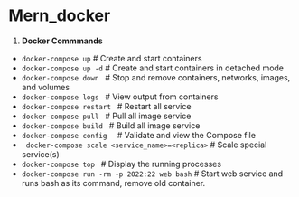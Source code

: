 # Mern_docker

1. **Docker Commmands**

- ` docker-compose up `                              # Create and start containers
- ` docker-compose up -d `                           # Create and start containers in detached mode
- ` docker-compose down  `                           # Stop and remove containers, networks, images, and volumes
- ` docker-compose logs  `                           # View output from containers
- ` docker-compose restart  `                        # Restart all service
- ` docker-compose pull  `                           # Pull all image service 
- ` docker-compose build  `                          # Build all image service
- ` docker-compose config   `                        # Validate and view the Compose file
- ` docker-compose scale <service_name>=<replica>`   # Scale special service(s)
- ` docker-compose top  `                            # Display the running processes
- ` docker-compose run -rm -p 2022:22 web bash `     # Start web service and runs bash as its command, remove old container.

